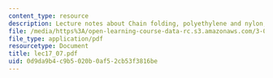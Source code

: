 ```yaml
---
content_type: resource
description: Lecture notes about Chain folding, polyethylene and nylon, and spherulites.
file: /media/https%3A/open-learning-course-data-rc.s3.amazonaws.com/3-063-polymer-physics-spring-2007/0d9da9b4c9b5020b0af52cb53f3816be_lec17_07.pdf
file_type: application/pdf
resourcetype: Document
title: lec17_07.pdf
uid: 0d9da9b4-c9b5-020b-0af5-2cb53f3816be
---
```

